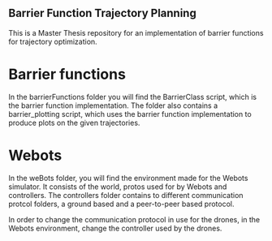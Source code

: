 ## Barrier Function Trajectory Planning
This is a Master Thesis repository for an implementation of barrier functions for trajectory optimization.

# Barrier functions

In the barrierFunctions folder you will find the BarrierClass script, which is the barrier function implementation. The folder also contains a barrier_plotting script, which uses the barrier function implementation to produce plots on the given trajectories.

# Webots
In the weBots folder, you will find the environment made for the Webots simulator. It consists of the world, protos used for by Webots and controllers. The controllers folder contains to different communication protcol folders, a ground based and a peer-to-peer based protocol.

In order to change the communication protocol in use for the drones, in the Webots environment, change the controller used by the drones.

